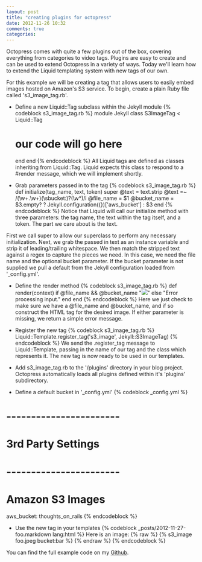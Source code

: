 ```yaml
---
layout: post
title: "creating plugins for octopress"
date: 2012-11-26 10:32
comments: true
categories: 
---
```


Octopress comes with quite a few plugins out of the box, covering everything from categories to video tags.  Plugins are easy to create and can be used to extend Octopress in a variety of ways.  Today we'll learn how to extend the Liquid templating system with new tags of our own.

<!--more-->

For this example we will be creating a tag that allows users to easily embed images hosted on Amazon's S3 service.  To begin, create a plain Ruby file called 's3_image_tag.rb'.

- Define a new Liquid::Tag subclass within the Jekyll module
{% codeblock s3_image_tag.rb %}
module Jekyll
  class S3ImageTag < Liquid::Tag
    # our code will go here
  end
end
{% endcodeblock %}
All Liquid tags are defined as classes inheriting from Liquid::Tag.  Liquid expects this class to respond to a #render message, which we will implement shortly.

- Grab parameters passed in to the tag
{% codeblock s3_image_tag.rb %}
def initialize(tag_name, text, token)
  super
  @text = text.strip
  @text =~ /(\w+\.\w+)(\sbucket:)?(\w*)/i
  @file_name = $1
  @bucket_name = $3.empty? ? Jekyll.configuration({})['aws_bucket'] : $3
end
{% endcodeblock %}
Notice that Liquid will call our initialize method with three parameters: the tag name, the text within the tag itself, and a token.  The part we care about is the text.

First we call super to allow our superclass to perform any necessary initialization.  Next, we grab the passed in text as an instance variable and strip it of leading/trailing whitespace.  We then match the stripped text against a regex to capture the pieces we need.  In this case, we need the file name and the optional bucket parameter.  If the bucket parameter is not supplied we pull a default from the Jekyll configuration loaded from '_config.yml'.

- Define the render method
{% codeblock s3_image_tag.rb %}
def render(context)
  if @file_name && @bucket_name
    "<img src='https://s3.amazonaws.com/#{@bucket_name}/#{@file_name}'>"
  else
    "Error processing input."
  end
end
{% endcodeblock %}
Here we just check to make sure we have a @file_name and @bucket_name, and if so construct the HTML tag for the desired image.  If either parameter is missing, we return a simple error message.

- Register the new tag
{% codeblock s3_image_tag.rb %}
Liquid::Template.register_tag('s3_image', Jekyll::S3ImageTag)
{% endcodeblock %}
We send the .register_tag message to Liquid::Template, passing in the name of our tag and the class which represents it.  The new tag is now ready to be used in our templates.

- Add s3_image_tag.rb to the '/plugins' directory in your blog project.  Octopress automatically loads all plugins defined within it's 'plugins' subdirectory.

- Define a default bucket in '_config.yml'
{% codeblock _config.yml %}
# ----------------------- #
#   3rd Party Settings    #
# ----------------------- #

# Amazon S3 Images
aws_bucket: thoughts_on_rails
{% endcodeblock %}

- Use the new tag in your templates
{% codeblock _posts/2012-11-27-foo.markdown lang:html %}
Here is an image: {% raw %} {% s3_image foo.jpeg bucket:bar %} {% endraw %}
{% endcodeblock %}

You can find the full example code on my [Github](http://github.com/jmartin2683/s3_image_tag).
